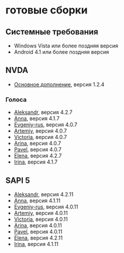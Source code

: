 # готовые сборки

## Системные требования

* Windows Vista или более поздняя версия
* Android 4.1 или более поздняя версия

## NVDA

* [Основное дополнение](https://github.com/DimmKG/RHVoice/releases/download/1.2.4-rpr/RHVoice-1.2.4.nvda-addon), версия 1.2.4

### Голоса

* [Aleksandr](https://github.com/DimmKG/RHVoice/releases/download/1.2.4-rpr/RHVoice-voice-Russian-Aleksandr-4.2.7.nvda-addon), версия 4.2.7
* [Anna](https://github.com/DimmKG/RHVoice/releases/download/1.2.4-rpr/RHVoice-voice-Russian-Anna-4.1.7.nvda-addon), версия 4.1.7
* [Evgeniy-rus](https://github.com/DimmKG/RHVoice/releases/download/1.2.4-rpr/RHVoice-voice-Russian-Evgeniy-Rus-4.0.7.nvda-addon), версия 4.0.7
* [Artemiy](https://github.com/DimmKG/RHVoice/releases/download/1.2.4-rpr/RHVoice-voice-Russian-Artemiy-4.0.7.nvda-addon), версия 4.0.7
* [Victoria](https://github.com/DimmKG/RHVoice/releases/download/1.2.4-rpr/RHVoice-voice-Russian-Victoria-4.0.7.nvda-addon), версия 4.0.7
* [Arina](https://github.com/DimmKG/RHVoice/releases/download/1.2.4-rpr/RHVoice-voice-Russian-Arina-4.0.7.nvda-addon), версия 4.0.7
* [Pavel](https://github.com/DimmKG/RHVoice/releases/download/1.2.4-rpr/RHVoice-voice-Russian-Pavel-4.0.7.nvda-addon), версия 4.0.7
* [Elena](https://github.com/DimmKG/RHVoice/releases/download/1.2.4-rpr/RHVoice-voice-Russian-Elena-4.2.7.nvda-addon), версия 4.2.7
* [Irina](https://github.com/DimmKG/RHVoice/releases/download/1.2.4-rpr/RHVoice-voice-Russian-Irina-4.1.7.nvda-addon), версия 4.1.7

## SAPI 5

* [Aleksandr](https://github.com/DimmKG/RHVoice/releases/download/1.2.4-rpr/RHVoice-voice-Russian-Aleksandr-v4.2.11-setup.exe), версия 4.2.11
* [Anna](https://github.com/DimmKG/RHVoice/releases/download/1.2.4-rpr/RHVoice-voice-Russian-Anna-v4.1.11-setup.exe), версия 4.1.11
* [Evgeniy-rus](https://github.com/DimmKG/RHVoice/releases/download/1.2.4-rpr/RHVoice-voice-Russian-Evgeniy-Rus-v4.0.11-setup.exe), версия 4.0.11
* [Artemiy](https://github.com/DimmKG/RHVoice/releases/download/1.2.4-rpr/RHVoice-voice-Russian-Artemiy-v4.0.11-setup.exe), версия 4.0.11
* [Victoria](https://github.com/DimmKG/RHVoice/releases/download/1.2.4-rpr/RHVoice-voice-Russian-Victoria-v4.0.11-setup.exe), версия 4.0.11
* [Arina](https://github.com/DimmKG/RHVoice/releases/download/1.2.4-rpr/RHVoice-voice-Russian-Arina-v4.0.11-setup.exe), версия 4.0.11
* [Pavel](https://github.com/DimmKG/RHVoice/releases/download/1.2.4-rpr/RHVoice-voice-Russian-Pavel-v4.0.11-setup.exe), версия 4.0.11
* [Elena](https://github.com/DimmKG/RHVoice/releases/download/1.2.4-rpr/RHVoice-voice-Russian-Elena-v4.2.11-setup.exe), версия 4.2.11
* [Irina](https://github.com/DimmKG/RHVoice/releases/download/1.2.4-rpr/RHVoice-voice-Russian-Irina-v4.1.11-setup.exe), версия 4.1.11
